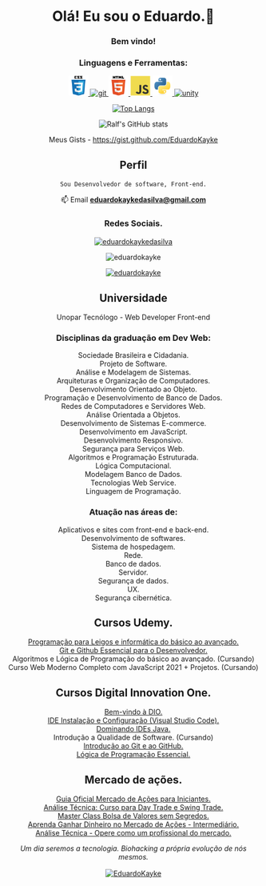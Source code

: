 <h1 align="center">Olá! Eu sou o Eduardo.👋</h1>

<h3 align="center">Bem vindo!</h3>

<h3 align="center">Linguagens e Ferramentas:</h3>
<p align="center"> <a href="https://www.w3schools.com/css/" target="_blank"> <img src="https://raw.githubusercontent.com/devicons/devicon/master/icons/css3/css3-original-wordmark.svg" alt="css3" width="40" height="40"/> </a> <a href="https://git-scm.com/" target="_blank"> <img src="https://www.vectorlogo.zone/logos/git-scm/git-scm-icon.svg" alt="git" width="40" height="40"/> </a> <a href="https://www.w3.org/html/" target="_blank"> <img src="https://raw.githubusercontent.com/devicons/devicon/master/icons/html5/html5-original-wordmark.svg" alt="html5" width="40" height="40"/> </a> <a href="https://developer.mozilla.org/en-US/docs/Web/JavaScript" target="_blank"> <img src="https://raw.githubusercontent.com/devicons/devicon/master/icons/javascript/javascript-original.svg" alt="javascript" width="40" height="40"/> </a> <a href="https://www.python.org" target="_blank"> <img src="https://raw.githubusercontent.com/devicons/devicon/master/icons/python/python-original.svg" alt="python" width="40" height="40"/> </a> <a href="https://svelte.dev" target="_blank"> <img src="https://www.vectorlogo.zone/logos/unity3d/unity3d-icon.svg" alt="unity" width="40" height="40"/> </a> </p>

<div align="center">

[![Top Langs](https://github-readme-stats.vercel.app/api/top-langs/?username=EduardoKayke&layout=compact&theme=tokyonight)](https://github.com/EduardoKayke/github-readme-stats)
 
<div align="center">

![Ralf's GitHub stats](https://github-readme-stats.vercel.app/api?username=eduardokayke&show_icons=true&theme=tokyonight)

 Meus Gists - https://gist.github.com/EduardoKayke
 
## Perfil 
  
  <div align="center">

    Sou Desenvolvedor de software, Front-end.
    
  📫 Email **eduardokaykedasilva@gmail.com**


<h3 align="center">Redes Sociais.</h3>
<p align="center">
<a href="https://linkedin.com/in/eduardokaykedasilva" target="blank"><img align="center" src="https://raw.githubusercontent.com/rahuldkjain/github-profile-readme-generator/master/src/images/icons/Social/linked-in-alt.svg" alt="eduardokaykedasilva" height="30" width="40" /></a>
</p>


<p align="center"> <img src="https://komarev.com/ghpvc/?username=eduardokayke&label=Profile%20views&color=0e75b6&style=flat" alt="eduardokayke" /> </p>

<p align="center"> <a href="https://github.com/ryo-ma/github-profile-trophy"><img src="https://github-profile-trophy.vercel.app/?username=eduardokayke" alt="eduardokayke" /></a> </p>

## Universidade
Unopar Tecnólogo - Web Developer Front-end
### Disciplinas da graduação em Dev Web:
Sociedade Brasileira e Cidadania.<br/>
Projeto de Software.<br/>
Análise e Modelagem de Sistemas.<br/>
Arquiteturas e Organização de Computadores.<br/>
Desenvolvimento Orientado ao Objeto.<br/>
Programação e Desenvolvimento de Banco de Dados.<br/>
Redes de Computadores e Servidores Web.<br/>
Análise Orientada a Objetos.<br/>
Desenvolvimento de Sistemas E-commerce.<br/>
Desenvolvimento em JavaScript.<br/>
Desenvolvimento Responsivo.<br/>
Segurança para Serviços Web.<br/>
Algoritmos e Programação Estruturada.<br/>
Lógica Computacional.<br/>
Modelagem Banco de Dados.<br/>
Tecnologias Web Service.<br/>
Linguagem de Programação.<br/>

### Atuação nas áreas de:

Aplicativos e sites com front-end e back-end.<br/>
Desenvolvimento de softwares.<br/>
Sistema de hospedagem.<br/>
Rede.<br/>
Banco de dados.<br/>
Servidor.<br/>
Segurança de dados.<br/>
UX.<br/>
Segurança cibernética.<br/>

## Cursos Udemy.

[Programação para Leigos e informática do básico ao avançado.](https://www.udemy.com/certificate/UC-3148215f-6e7e-48de-aa6b-2aa0c1e8732a/ "Certificado")<br/>
[Git e Github Essencial para o Desenvolvedor.](https://www.udemy.com/certificate/UC-9bf84626-f28d-4e5b-a65c-d5aa60474d17/ "Certificado")<br/>
Algoritmos e Lógica de Programação do básico ao avançado. (Cursando)<br/>
Curso Web Moderno Completo com JavaScript 2021 + Projetos. (Cursando)

## Cursos Digital Innovation One.

[Bem-vindo à DIO.](https://certificates.digitalinnovation.one/BB93D4E7 "Certificado")<br/>
[IDE Instalação e Configuração (Visual Studio Code).](https://certificates.digitalinnovation.one/1F1552CB "Certificado")<br/>
[Dominando IDEs Java.](https://certificates.digitalinnovation.one/BDBD08F9 "Certificado")<br/>
Introdução a Qualidade de Software. (Cursando)<br/> 
[Introdução ao Git e ao GitHub.](https://certificates.digitalinnovation.one/4576328D "Certificado")<br/>
[Lógica de Programação Essencial.](https://certificates.digitalinnovation.one/450FDA80 "Certificado")<br/>

## Mercado de ações.

[Guia Oficial Mercado de Ações para Iniciantes.](https://www.udemy.com/certificate/UC-1S2TY0XX/ "Certificado")<br/>
[Análise Técnica: Curso para Day Trade e Swing Trade.](https://www.udemy.com/certificate/UC-8V9FBRKZ/ "Certificado")<br/>
[Master Class Bolsa de Valores sem Segredos.](https://www.udemy.com/certificate/UC-3edd742a-9200-487d-8af7-5dd23d207848/ "Certificado")<br/>
[Aprenda Ganhar Dinheiro no Mercado de Ações - Intermediário.](https://www.udemy.com/certificate/UC-6eff9441-e1c0-4058-9eba-1e53890c0bb4/ "Certificado")<br/>
[Análise Técnica - Opere como um profissional do mercado.](https://www.udemy.com/certificate/UC-4888f344-a84c-4c76-8d3b-56911bd3946d/ "Certificado")<br/>

_Um dia seremos a tecnologia. Biohacking a própria evolução de nós mesmos._

<p><a href="https://www.buymeacoffee.com/EduardoKayke"> <img align="center" src="https://cdn.buymeacoffee.com/buttons/v2/default-yellow.png" height="50" width="210" alt="EduardoKayke" /></a></p><br><br>
